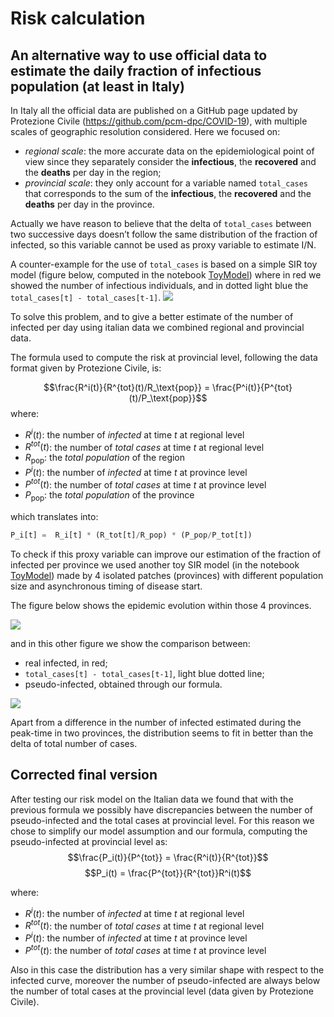 # Risk calculation
## An alternative way to use official data to estimate the daily fraction of infectious population (at least in Italy)
In Italy all the official data are published on a GitHub page updated by Protezione Civile (https://github.com/pcm-dpc/COVID-19), with multiple scales of geographic resolution considered. Here we focused on:

* *regional scale*: the more accurate data on the epidemiological point of view since they separately consider the **infectious**, the **recovered** and the **deaths** per day in the region;
* *provincial scale*: they only account for a variable named `total_cases` that corresponds to the sum of the **infectious**, the **recovered** and the **deaths** per day in the province.  

Actually we have reason to believe that the delta of `total_cases` between two successive days doesn’t follow the same distribution of the fraction of infected, so this variable cannot be used as proxy variable to estimate I/N.

A counter-example for the use of `total_cases` is based on a simple SIR toy model (figure below, computed in the notebook [ToyModel](../models/ToyModel.ipynb)) where in red we showed the number of infectious individuals, and in dotted light blue the `total_cases[t] - total_cases[t-1]`.
![](.\images\delta_total_cases.PNG)

To solve this problem, and to give a better estimate of the number of infected per day using italian data we combined regional and provincial data.

The formula used to compute the risk at provincial level, following the data format given by Protezione Civile, is:

$$\frac{R^i(t)}{R^{tot}(t)/R_\text{pop}} = \frac{P^i(t)}{P^{tot}(t)/P_\text{pop}}$$
where:

* $R^i(t)$: the number of *infected* at time $t$ at regional level
* $R^{tot}(t)$: the number of *total cases* at time $t$ at regional level
* $R_\text{pop}$: the *total population* of the region
* $P^i(t)$: the number of *infected* at time $t$ at province level
* $P^{tot}(t)$: the number of *total cases* at time $t$ at province level
* $P_\text{pop}$: the *total population* of the province

which translates into:

```python
P_i[t] =  R_i[t] * (R_tot[t]/R_pop) * (P_pop/P_tot[t])
```

To check if this proxy variable can improve our estimation of the fraction of infected per province we used another toy SIR model (in the notebook [ToyModel](../models/ToyModel.ipynb)) made by 4 isolated patches (provinces) with different population size and asynchronous timing of disease start. 

The figure below shows the epidemic evolution within those 4 provinces.

![](.\images\pseudo_infected.PNG)

and in this other figure we show the comparison between:

* real infected, in red;
* `total_cases[t] - total_cases[t-1]`, light blue dotted line;
* pseudo-infected, obtained through our formula.

![](.\images\comparison_with_delta_and_pseudo.PNG)

Apart from a difference in the number of infected estimated during the peak-time in two provinces, the distribution seems to fit in better than the delta of total number of cases.

## Corrected final version

After testing our risk model on the Italian data we found that with the previous formula we possibly have discrepancies between the number of pseudo-infected and the total cases at provincial level. For this reason we chose to simplify our model assumption and our formula, computing the pseudo-infected at provincial level as:
$$\frac{P_i(t)}{P^{tot}} =  \frac{R^i(t)}{R^{tot}}$$
$$P_i(t) =  \frac{P^{tot}}{R^{tot}}R^i(t)$$

where:
* $R^i(t)$: the number of *infected* at time $t$ at regional level
* $R^{tot}(t)$: the number of *total cases* at time $t$ at regional level
* $P^i(t)$: the number of *infected* at time $t$ at province level
* $P^{tot}(t)$: the number of *total cases* at time $t$ at province level

Also in this case the distribution has a very similar shape with respect to the infected curve, moreover the number of pseudo-infected are always below the number of total cases at the provincial level (data given by Protezione Civile). 


